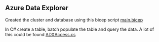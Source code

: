 ## Azure Data Explorer 

Created the cluster and database using this bicep script [main.bicep](AzureDataExplorer/Bicep/main.bicep) 

In C# create a table, batch populate the table and query the data. A lot of this could be found [ADXAccess.cs](AzureDataExplorer/ADXAccess.cs)

